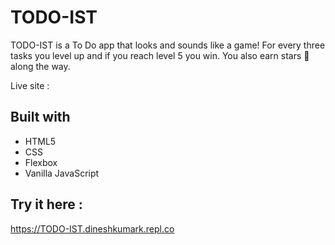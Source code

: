 # TODO-IST 

TODO-IST is a To Do app that looks and sounds like a game! For every three tasks you level up and if you reach level 5 you win. You also earn stars 🌟 along the way. 

Live site : 


## Built with
*  HTML5 
* CSS 
* Flexbox
* Vanilla JavaScript

## Try it here : 
https://TODO-IST.dineshkumark.repl.co